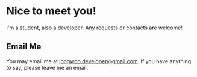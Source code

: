 # Nice to meet you!
I'm a student, also a developer. Any requests or contacts are welcome!

## Email Me
You may email me at jongwoo.developer@gmail.com.
If you have anything to say, please leave me an email.

